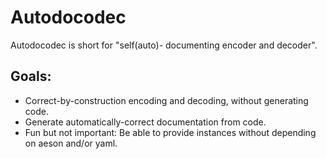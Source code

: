# Autodocodec

Autodocodec is short for "self(auto)- documenting encoder and decoder".

## Goals:

* Correct-by-construction encoding and decoding, without generating code.
* Generate automatically-correct documentation from code.
* Fun but not important: Be able to provide instances without depending on aeson and/or yaml.
